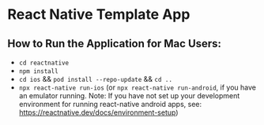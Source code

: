 # React Native Template App
## How to Run the Application for Mac Users:
- `cd reactnative`
- `npm install`
- `cd ios` && `pod install --repo-update` && `cd ..`
- `npx react-native run-ios` (or `npx react-native run-android`, if you have an emulator running. Note: If you have not set up your development environment for running react-native android apps, see: https://reactnative.dev/docs/environment-setup)
